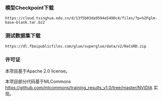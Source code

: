 ### 模型Checkpoint下载

`https://cloud.tsinghua.edu.cn/d/13f5b03da9594e5490c4/files/?p=%2Fglm-base-blank.tar.bz2`
### 测试数据集下载

`https://dl.fbaipublicfiles.com/glue/superglue/data/v2/ReCoRD.zip `

### 许可证

本项目基于Apache 2.0 license。

本项目部分代码基于MLCommons https://github.com/mlcommons/training_results_v1.0/tree/master/NVIDIA 实现。
